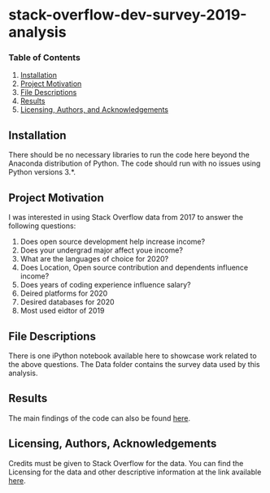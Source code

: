 # stack-overflow-dev-survey-2019-analysis

### Table of Contents

1. [Installation](#installation)
2. [Project Motivation](#motivation)
3. [File Descriptions](#files)
4. [Results](#results)
5. [Licensing, Authors, and Acknowledgements](#licensing)

## Installation <a name="installation"></a>

There should be no necessary libraries to run the code here beyond the Anaconda distribution of Python.  The code should run with no issues using Python versions 3.*.

## Project Motivation<a name="motivation"></a>

I was interested in using Stack Overflow data from 2017 to answer the following questions:

1. Does open source development help increase income?
2. Does your undergrad major affect youe income?
3. What are the languages of choice for 2020?
4. Does Location, Open source contribution and dependents influence income?
5. Does years of coding experience influence salary?
6. Deired platforms for 2020
7. Desired databases for 2020
8. Most used eidtor of 2019


## File Descriptions <a name="files"></a>

There is one iPython notebook available here to showcase work related to the above questions. The Data folder contains the survey data used by this analysis.  


## Results<a name="results"></a>

The main findings of the code can also be found [here](https://github.com/kashyaparjun/Stack_overflow_dev_survey_2019_analysis/blob/master/Stack_overflow_dev_survey_analysis.ipynb).

## Licensing, Authors, Acknowledgements<a name="licensing"></a>

Credits must be given to Stack Overflow for the data.  You can find the Licensing for the data and other descriptive information at the link available [here](https://insights.stackoverflow.com/survey/2019).  
